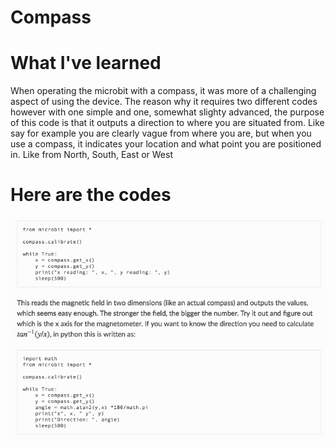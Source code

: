 # Compass 

# What I've learned
When operating the microbit with a compass, it was more of a challenging aspect of using the device. The reason why it requires two different codes however with one simple and one, somewhat slighty advanced, the purpose of this code is that it outputs a direction to where you are situated from. Like say for example you are clearly vague from where you are, but when you use a compass, it indicates your location and what point you are positioned in. Like from North, South, East or West 

# Here are the codes 

![comp](image3.png)


